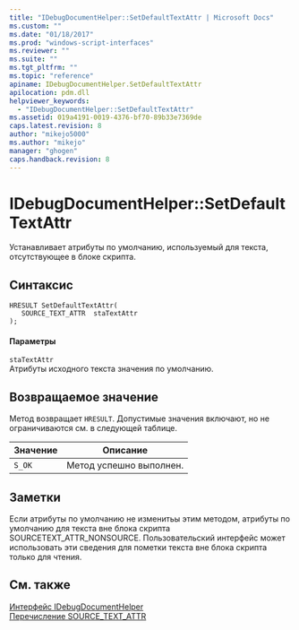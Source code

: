 ```yaml
---
title: "IDebugDocumentHelper::SetDefaultTextAttr | Microsoft Docs"
ms.custom: ""
ms.date: "01/18/2017"
ms.prod: "windows-script-interfaces"
ms.reviewer: ""
ms.suite: ""
ms.tgt_pltfrm: ""
ms.topic: "reference"
apiname: IDebugDocumentHelper.SetDefaultTextAttr
apilocation: pdm.dll
helpviewer_keywords: 
  - "IDebugDocumentHelper::SetDefaultTextAttr"
ms.assetid: 019a4191-0019-4376-bf70-89b33e7369de
caps.latest.revision: 8
author: "mikejo5000"
ms.author: "mikejo"
manager: "ghogen"
caps.handback.revision: 8
---
```

# IDebugDocumentHelper::SetDefaultTextAttr
Устанавливает атрибуты по умолчанию, используемый для текста, отсутствующее в блоке скрипта.  
  
## Синтаксис  
  
```  
HRESULT SetDefaultTextAttr(  
   SOURCE_TEXT_ATTR  staTextAttr  
);  
```  
  
#### Параметры  
 `staTextAttr`  
 Атрибуты исходного текста значения по умолчанию.  
  
## Возвращаемое значение  
 Метод возвращает `HRESULT`.  Допустимые значения включают, но не ограничиваются см. в следующей таблице.  
  
|Значение|Описание|  
|--------------|--------------|  
|`S_OK`|Метод успешно выполнен.|  
  
## Заметки  
 Если атрибуты по умолчанию не изменитьы этим методом, атрибуты по умолчанию для текста вне блока скрипта SOURCETEXT\_ATTR\_NONSOURCE.  Пользовательский интерфейс может использовать эти сведения для пометки текста вне блока скрипта только для чтения.  
  
## См. также  
 [Интерфейс IDebugDocumentHelper](../../winscript/reference/idebugdocumenthelper-interface.md)   
 [Перечисление SOURCE\_TEXT\_ATTR](../../winscript/reference/source-text-attr-enumeration.md)